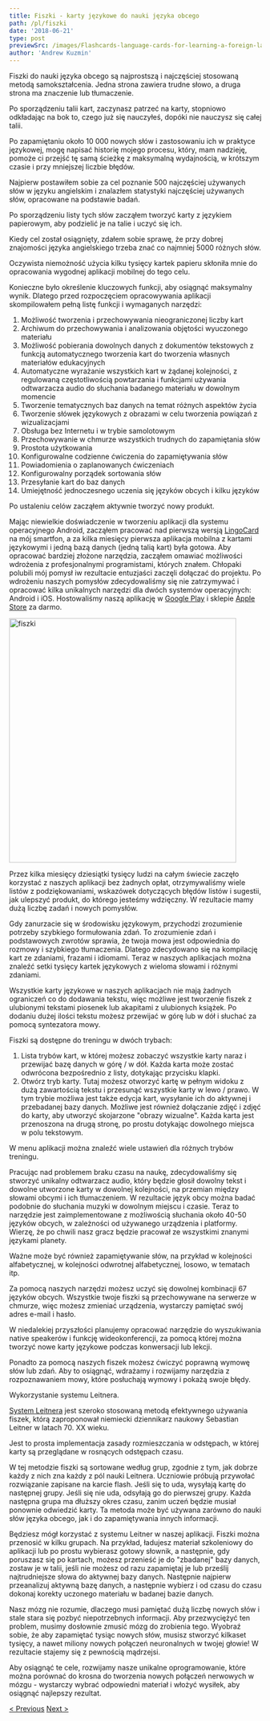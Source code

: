 ```yaml
---
title: Fiszki - karty językowe do nauki języka obcego
path: /pl/fiszki
date: '2018-06-21'
type: post
previewSrc: /images/Flashcards-language-cards-for-learning-a-foreign-language.-The-best-method-of-memorizing-words.jpg
author: 'Andrew Kuzmin'
---
```


Fiszki do nauki języka obcego są najprostszą i najczęściej stosowaną metodą samokształcenia. Jedna strona zawiera trudne słowo, a druga strona ma znaczenie lub tłumaczenie.

Po sporządzeniu talii kart, zaczynasz patrzeć na karty, stopniowo odkładając na bok to, czego już się nauczyłeś, dopóki nie nauczysz się całej talii.

Po zapamiętaniu około 10 000 nowych słów i zastosowaniu ich w praktyce językowej, mogę napisać historię mojego procesu, który, mam nadzieję, pomoże ci przejść tę samą ścieżkę z maksymalną wydajnością, w krótszym czasie i przy mniejszej liczbie błędów.

Najpierw postawiłem sobie za cel poznanie 500 najczęściej używanych słów w języku angielskim i znalazłem statystyki najczęściej używanych słów, opracowane na podstawie badań.

Po sporządzeniu listy tych słów zacząłem tworzyć karty z językiem papierowym, aby podzielić je na talie i uczyć się ich.

Kiedy cel został osiągnięty, zdałem sobie sprawę, że przy dobrej znajomości języka angielskiego trzeba znać co najmniej 5000 różnych słów.

Oczywista niemożność użycia kilku tysięcy kartek papieru skłoniła mnie do opracowania wygodnej aplikacji mobilnej do tego celu.

Konieczne było określenie kluczowych funkcji, aby osiągnąć maksymalny wynik. Dlatego przed rozpoczęciem opracowywania aplikacji skompilowałem pełną listę funkcji i wymaganych narzędzi:

1. Możliwość tworzenia i przechowywania nieograniczonej liczby kart
2. Archiwum do przechowywania i analizowania objętości wyuczonego materiału
3. Możliwość pobierania dowolnych danych z dokumentów tekstowych z funkcją automatycznego tworzenia kart do tworzenia własnych materiałów edukacyjnych
4. Automatyczne wyrażanie wszystkich kart w żądanej kolejności, z regulowaną częstotliwością powtarzania i funkcjami używania odtwarzacza audio do słuchania badanego materiału w dowolnym momencie
5. Tworzenie tematycznych baz danych na temat różnych aspektów życia
6. Tworzenie słówek językowych z obrazami w celu tworzenia powiązań z wizualizacjami
7. Obsługa bez Internetu i w trybie samolotowym
8. Przechowywanie w chmurze wszystkich trudnych do zapamiętania słów
9. Prostota użytkowania
10. Konfigurowalne codzienne ćwiczenia do zapamiętywania słów
11. Powiadomienia o zaplanowanych ćwiczeniach
12. Konfigurowalny porządek sortowania słów
13. Przesyłanie kart do baz danych
14. Umiejętność jednoczesnego uczenia się języków obcych i kilku języków

Po ustaleniu celów zacząłem aktywnie tworzyć nowy produkt.

Mając niewielkie doświadczenie w tworzeniu aplikacji dla systemu operacyjnego Android, zacząłem pracować nad pierwszą wersją <a href="https://lingocard.com" target="_blank" rel="noopener">LingoCard</a> na mój smartfon, a za kilka miesięcy pierwsza aplikacja mobilna z kartami językowymi i jedną bazą danych (jedną talią kart) była gotowa. Aby opracować bardziej złożone narzędzia, zacząłem omawiać możliwości wdrożenia z profesjonalnymi programistami, których znałem. Chłopaki polubili mój pomysł iw rezultacie entuzjaści zaczęli dołączać do projektu. Po wdrożeniu naszych pomysłów zdecydowaliśmy się nie zatrzymywać i opracować kilka unikalnych narzędzi dla dwóch systemów operacyjnych: Android i iOS. Hostowaliśmy naszą aplikację w <a href="https://play.google.com/store/apps/details?id=com.lingocard.lingocard" target="_blank" rel="noopener">Google Play</a> i sklepie <a href="https://itunes.apple.com/us/app/lingocard/id1217076835?mt=8" target="_blank" rel="noopener">Apple Store</a> za darmo.

<img class="aligncenter wp-image-7109" src="../images/2018/05/LingoCard-play.png" alt="fiszki" width="453" height="487" />

Przez kilka miesięcy dziesiątki tysięcy ludzi na całym świecie zaczęło korzystać z naszych aplikacji bez żadnych opłat, otrzymywaliśmy wiele listów z podziękowaniami, wskazówek dotyczących błędów listów i sugestii, jak ulepszyć produkt, do którego jesteśmy wdzięczny. W rezultacie mamy dużą liczbę zadań i nowych pomysłów.

Gdy zanurzacie się w środowisku językowym, przychodzi zrozumienie potrzeby szybkiego formułowania zdań. To zrozumienie zdań i podstawowych zwrotów sprawia, że ​​twoja mowa jest odpowiednia do rozmowy i szybkiego tłumaczenia. Dlatego zdecydowano się na kompilację kart ze zdaniami, frazami i idiomami. Teraz w naszych aplikacjach można znaleźć setki tysięcy kartek językowych z wieloma słowami i różnymi zdaniami.

Wszystkie karty językowe w naszych aplikacjach nie mają żadnych ograniczeń co do dodawania tekstu, więc możliwe jest tworzenie fiszek z ulubionymi tekstami piosenek lub akapitami z ulubionych książek. Po dodaniu dużej ilości tekstu możesz przewijać w górę lub w dół i słuchać za pomocą syntezatora mowy.

Fiszki są dostępne do treningu w dwóch trybach:

1. Lista trybów kart, w której możesz zobaczyć wszystkie karty naraz i przewijać bazę danych w górę / w dół. Każda karta może zostać odwrócona bezpośrednio z listy, dotykając przycisku klapki.
2. Otwórz tryb karty. Tutaj możesz otworzyć kartę w pełnym widoku z dużą zawartością tekstu i przesunąć wszystkie karty w lewo / prawo. W tym trybie możliwa jest także edycja kart, wysyłanie ich do aktywnej i przebadanej bazy danych. Możliwe jest również dołączanie zdjęć i zdjęć do karty, aby utworzyć skojarzone "obrazy wizualne". Każda karta jest przenoszona na drugą stronę, po prostu dotykając dowolnego miejsca w polu tekstowym.

W menu aplikacji można znaleźć wiele ustawień dla różnych trybów treningu.

Pracując nad problemem braku czasu na naukę, zdecydowaliśmy się stworzyć unikalny odtwarzacz audio, który będzie głosił dowolny tekst i dowolne utworzone karty w dowolnej kolejności, na przemian między słowami obcymi i ich tłumaczeniem. W rezultacie język obcy można badać podobnie do słuchania muzyki w dowolnym miejscu i czasie. Teraz to narzędzie jest zaimplementowane z możliwością słuchania około 40-50 języków obcych, w zależności od używanego urządzenia i platformy. Wierzę, że po chwili nasz gracz będzie pracował ze wszystkimi znanymi językami planety.

Ważne może być również zapamiętywanie słów, na przykład w kolejności alfabetycznej, w kolejności odwrotnej alfabetycznej, losowo, w tematach itp.

Za pomocą naszych narzędzi możesz uczyć się dowolnej kombinacji 67 języków obcych. Wszystkie twoje fiszki są przechowywane na serwerze w chmurze, więc możesz zmieniać urządzenia, wystarczy pamiętać swój adres e-mail i hasło.

W niedalekiej przyszłości planujemy opracować narzędzie do wyszukiwania native speakerów i funkcję wideokonferencji, za pomocą której można tworzyć nowe karty językowe podczas konwersacji lub lekcji.

Ponadto za pomocą naszych fiszek możesz ćwiczyć poprawną wymowę słów lub zdań. Aby to osiągnąć, wdrażamy i rozwijamy narzędzia z rozpoznawaniem mowy, które posłuchają wymowy i pokażą swoje błędy.

Wykorzystanie systemu Leitnera.

<a href="https://en.wikipedia.org/wiki/Leitner_system" target="_blank" rel="noopener">System Leitnera</a> jest szeroko stosowaną metodą efektywnego używania fiszek, którą zaproponował niemiecki dziennikarz naukowy Sebastian Leitner w latach 70. XX wieku.

Jest to prosta implementacja zasady rozmieszczania w odstępach, w której karty są przeglądane w rosnących odstępach czasu.

W tej metodzie fiszki są sortowane według grup, zgodnie z tym, jak dobrze każdy z nich zna każdy z pól nauki Leitnera. Uczniowie próbują przywołać rozwiązanie zapisane na karcie flash. Jeśli się to uda, wysyłają kartę do następnej grupy. Jeśli się nie uda, odsyłają go do pierwszej grupy. Każda następna grupa ma dłuższy okres czasu, zanim uczeń będzie musiał ponownie odwiedzić karty. Ta metoda może być używana zarówno do nauki słów języka obcego, jak i do zapamiętywania innych informacji.

Będziesz mógł korzystać z systemu Leitner w naszej aplikacji. Fiszki można przenosić w kilku grupach. Na przykład, ładujesz materiał szkoleniowy do aplikacji lub po prostu wybierasz gotowy słownik, a następnie, gdy poruszasz się po kartach, możesz przenieść je do "zbadanej" bazy danych, zostaw je w talii, jeśli nie możesz od razu zapamiętaj je lub prześlij najtrudniejsze słowa do aktywnej bazy danych. Następnie najpierw przeanalizuj aktywną bazę danych, a następnie wybierz i od czasu do czasu dokonaj korekty uczonego materiału w badanej bazie danych.

Nasz mózg nie rozumie, dlaczego musi pamiętać dużą liczbę nowych słów i stale stara się pozbyć niepotrzebnych informacji. Aby przezwyciężyć ten problem, musimy dosłownie zmusić mózg do zrobienia tego. Wyobraź sobie, że aby zapamiętać tysiąc nowych słów, musisz stworzyć kilkaset tysięcy, a nawet miliony nowych połączeń neuronalnych w twojej głowie! W rezultacie stajemy się z pewnością mądrzejsi.

Aby osiągnąć te cele, rozwijamy nasze unikalne oprogramowanie, które można porównać do krosna do tworzenia nowych połączeń nerwowych w mózgu - wystarczy wybrać odpowiedni materiał i włożyć wysiłek, aby osiągnąć najlepszy rezultat.

<a href="/pl/jak-szybko-nauczyc-sie-angielskiego">< Previous</a> <a href="/pl/jak-poprawic-slownictwo">Next ></a>
